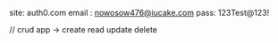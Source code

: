 site: auth0.com
email : nowosow476@iucake.com
pass: 123Test@123!


// crud app -> create read update delete
